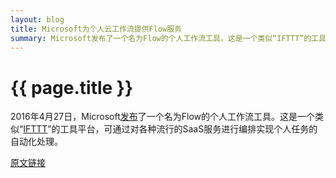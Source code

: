 ```yaml
---
layout: blog
title: Microsoft为个人云工作流提供Flow服务
summary: Microsoft发布了一个名为Flow的个人工作流工具。这是一个类似“IFTTT”的工具平台，可通过对各种流行的SaaS服务进行编排实现个人任务的自动化处理
---
```


# {{ page.title }}

2016年4月27日，Microsoft[发布](https://flow.microsoft.com/en-us/blog/welcome-to-microsoft-flow/)了一个名为Flow的个人工作流工具。这是一个类似“[IFTTT](https://ifttt.com/)”的工具平台，可通过对各种流行的SaaS服务进行编排实现个人任务的自动化处理。

[原文链接](http://www.infoq.com/cn/news/2016/06/Microsoft-Cloud-Workflow)
